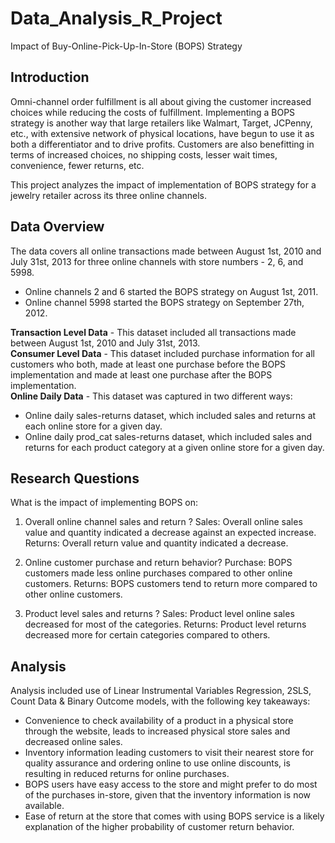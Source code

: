 # Data_Analysis_R_Project
Impact of Buy-Online-Pick-Up-In-Store (BOPS) Strategy

<h2>Introduction</h2>

Omni-channel order fulfillment is all about giving the customer increased choices while reducing the costs of fulfillment. Implementing a BOPS strategy is another way that large retailers like Walmart, Target, JCPenny, etc., with extensive network of physical locations, have begun to use it as both a differentiator and to drive profits. Customers are also benefitting in terms of increased choices, no shipping costs, lesser wait times, convenience, fewer returns, etc. 

This project analyzes the impact of implementation of BOPS strategy for a jewelry retailer across its three online channels. 

<h2>Data Overview</h2>

The data covers all online transactions made between August 1st, 2010 and July 31st, 2013 for three online channels with store numbers - 2, 6, and 5998.
<ul>
  <li>Online channels 2 and 6 started the BOPS strategy on August 1st, 2011.</li>
  <li>Online channel 5998 started the BOPS strategy on September 27th, 2012.</li>
</ul>
<p><b>Transaction Level Data</b> - This dataset included all transactions made between August 1st, 2010 and July 31st, 2013.<br>
  <b>Consumer Level Data</b> - This dataset included purchase information for all customers who both, made at least one purchase before   the BOPS implementation and made at least one purchase after the BOPS implementation. <br>
  <b>Online Daily Data</b> - This dataset was captured in two different ways:</p>
<ul>
  <li>Online daily sales-returns dataset, which included sales and returns at each online store for a given day.</li>
  <li>Online daily prod_cat sales-returns dataset, which included sales and returns for each product category at a given online store for a given day.</li>
</ul>

<h2>Research Questions</h2>

What is the impact of implementing BOPS on: 
1) Overall online channel sales and return ?
Sales: Overall online sales value and quantity indicated a decrease against an expected increase.
Returns: Overall return value and quantity indicated a decrease.

2) Online customer purchase and return behavior?
Purchase: BOPS customers made less online purchases compared to other online customers.
Returns: BOPS customers tend to return more compared to other online customers.

3) Product level sales and returns ? 
Sales: Product level online sales decreased for most of the categories.
Returns: Product level returns decreased more for certain categories compared to others.


<h2>Analysis</h2>

Analysis included use of Linear Instrumental Variables Regression, 2SLS, Count Data & Binary Outcome models, with the following key takeaways:
<ul>
<li>Convenience to check availability of a product in a physical store through the website, leads to increased physical store sales and decreased online sales.</li>
<li>Inventory information leading customers to visit their nearest store for quality assurance and ordering online to use online discounts, is resulting in reduced returns for online purchases.</li>
<li>BOPS users have easy access to the store and might prefer to do most of the purchases in-store, given that the inventory information is now available.</li>
<li>Ease of return at the store that comes with using BOPS service is a likely explanation of the higher probability of customer return behavior.</li>
</ul>
